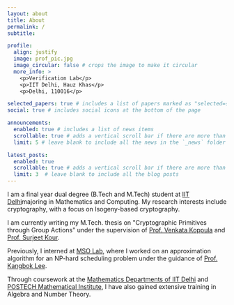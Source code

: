 ```yaml
---
layout: about
title: About
permalink: /
subtitle:

profile:
  align: justify
  image: prof_pic.jpg
  image_circular: false # crops the image to make it circular
  more_info: >
    <p>Verification Lab</p>
    <p>IIT Delhi, Hauz Khas</p>
    <p>Delhi, 110016</p>

selected_papers: true # includes a list of papers marked as "selected={true}"
social: true # includes social icons at the bottom of the page

announcements:
  enabled: true # includes a list of news items
  scrollable: true # adds a vertical scroll bar if there are more than 3 news items
  limit: 5 # leave blank to include all the news in the `_news` folder

latest_posts:
  enabled: true
  scrollable: true # adds a vertical scroll bar if there are more than 3 new posts items
  limit: 3  # leave blank to include all the blog posts
---
```


I am a final year dual degree (B.Tech and M.Tech) student at [IIT Delhi](https://home.iitd.ac.in/)majoring in Mathematics and Computing. My research interests include cryptography, with a focus on Isogeny-based cryptography.

I am currently writing my M.Tech. thesis on "Cryptographic Primitives through Group Actions" under the supervision of [Prof. Venkata Koppula](https://web.iitd.ac.in/~kvenkata/) and [Prof. Surjeet Kour](https://sites.google.com/view/surjeetkour).

Previously, I interned at [MSO Lab](https://www.msolab.org/), where I worked on an approximation algorithm for an NP-hard scheduling problem under the guidance of [Prof. Kangbok Lee](https://sites.google.com/site/kangbokstudy/). 

Through coursework at the [Mathematics Departments of IIT Delhi](https://maths.iitd.ac.in/) and [POSTECH Mathematical Institute](https://pmi.postech.ac.kr/), I have also gained extensive training in Algebra and Number Theory.